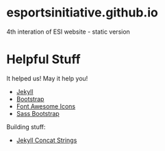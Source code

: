 # esportsinitiative.github.io
4th interation of ESI website - static version


# Helpful Stuff
It helped us! May it help you!

- [Jekyll](https://jekyllrb.com/)
- [Bootstrap](https://getbootstrap.com/css/)
- [Font Awesome Icons](http://fontawesome.io/icons/)
- [Sass Bootstrap](http://kvurd.com/blog/my-jekyll-blog-setup-bootstrap-sass-pygments/)

Building stuff:

- [Jekyll Concat Strings](https://stackoverflow.com/questions/23688939/contatenate-append-a-string-to-another-one-in-jekyll-liquid)
